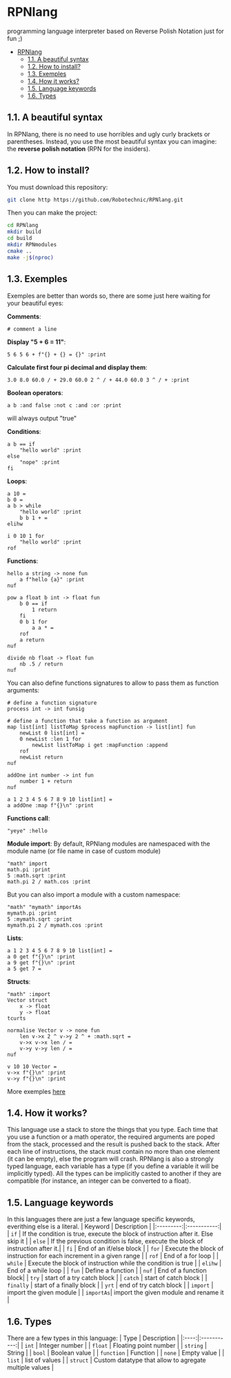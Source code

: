# RPNlang

programming language interpreter based on Reverse Polish Notation just for fun ;)

- [RPNlang](#rpnlang)
	- [1.1. A beautiful syntax](#11-a-beautiful-syntax)
	- [1.2. How to install?](#12-how-to-install)
	- [1.3. Exemples](#13-exemples)
	- [1.4. How it works?](#14-how-it-works)
	- [1.5. Language keywords](#15-language-keywords)
	- [1.6. Types](#16-types)

## 1.1. A beautiful syntax

In RPNlang, there is no need to use horribles and ugly curly brackets or parentheses. Instead, you use the most beautiful syntax you can imagine: the **reverse polish notation** (RPN for the insiders).

## 1.2. How to install?

You must download this repository:

```sh
git clone http https://github.com/Robotechnic/RPNlang.git
```

Then you can make the project:

```sh
cd RPNlang
mkdir build
cd build
mkdir RPNmodules
cmake ..
make -j$(nproc)
```

## 1.3. Exemples

Exemples are better than words so, there are some just here waiting for your beautiful eyes:

**Comments**:

```RPNlang
# comment a line
```

**Display "5 + 6 = 11"**:

```RPNlang
5 6 5 6 + f"{} + {} = {}" :print
```

**Calculate first four pi decimal and display them**:

```RPNlang
3.0 8.0 60.0 / + 29.0 60.0 2 ^ / + 44.0 60.0 3 ^ / + :print
```

**Boolean operators**:

```RPNlang
a b :and false :not c :and :or :print
```

will always output "true"

**Conditions**:

```RPNlang
a b == if
	"hello world" :print 
else
	"nope" :print
fi
```

**Loops**:

```RPNlang
a 10 =
b 0 =
a b > while
	"hello world" :print
	b b 1 + =
elihw
```

```RPNlang
i 0 10 1 for
	"hello world" :print
rof
```

**Functions**:

```RPNlang
hello a string -> none fun
	a f"hello {a}" :print
nuf
```

```RPNlang
pow a float b int -> float fun
	b 0 == if
		1 return
	fi
	0 b 1 for
		a a * =
	rof
	a return
nuf
```

```RPNlang
divide nb float -> float fun 
	nb .5 / return 
nuf
```

You can also define functions signatures to allow to pass them as function arguments:

```RPNlang
# define a function signature
process int -> int funsig

# define a function that take a function as argument
map list[int] listToMap $process mapFunction -> list[int] fun
	newList 0 list[int] =
	0 newList :len 1 for
		newList listToMap i get :mapFunction :append
	rof
	newList return
nuf

addOne int number -> int fun
	number 1 + return
nuf

a 1 2 3 4 5 6 7 8 9 10 list[int] =
a addOne :map f"{}\n" :print
```

**Functions call**:

```RPNlang
"yeye" :hello
```

**Module import**:
By default, RPNlang modules are namespaced with the module name (or file name in case of custom module)

```RPNlang
"math" import
math.pi :print
5 :math.sqrt :print
math.pi 2 / math.cos :print
```

But you can also import a module with a custom namespace:

```RPNlang
"math" "mymath" importAs
mymath.pi :print
5 :mymath.sqrt :print
mymath.pi 2 / mymath.cos :print
```

**Lists**:

```RPNlang
a 1 2 3 4 5 6 7 8 9 10 list[int] =
a 0 get f"{}\n" :print
a 9 get f"{}\n" :print
a 5 get 7 =
```

**Structs**:

```RPNlang
"math" :import
Vector struct
	x -> float
	y -> float
tcurts

normalise Vector v -> none fun
	len v->x 2 ^ v->y 2 ^ + :math.sqrt =
	v->x v->x len / =
	v->y v->y len / =
nuf

v 10 10 Vector =
v->x f"{}\n" :print
v->y f"{}\n" :print
```

More exemples [here](https://github.com/Robotechnic/RPNlang/tree/master/examples)

## 1.4. How it works?

This language use a stack to store the things that you type. Each time that you use a function or a math operator, the required arguments are poped from the stack, processed and the result is pushed back to the stack. After each line of instructions, the stack must contain no more than one element (it can be empty), else the program will crash.
RPNlang is also a strongly typed language, each variable has a type (if you define a variable it will be implicitly typed). All the types can be implicitly casted to another if they are compatible (for instance, an integer can be converted to a float).

## 1.5. Language keywords

In this languages there are just a few language specific keywords, everithing else is a literal.
| Keyword   | Description |
|:---------:|:-----------:|
|  `if`     | If the condition is true, execute the block of instruction after it. Else skip it |
| `else`    | If the previous condition is false, execute the block of instruction after it.|
|  `fi`     | End of an if/else block |
|  `for`    | Execute the block of instruction for each increment in a given range |
|  `rof`    | End of a for loop |
|  `while`  | Execute the block of instruction while the condition is true |
|  `elihw`  | End of a while loop |
|  `fun`    | Define a function |
|  `nuf`    | End of a function block|
| `try`     | start of a try catch block |
| `catch`   | start of catch block |
| `finally` | start of a finally block |
| `yrt`     | end of try catch block |
| `import`  | import the given module |
| `importAs`| import the given module and rename it |

## 1.6. Types

There are a few types in this language:
| Type | Description |
|:----:|:-----------:|
| `int` | Integer number |
| `float` | Floating point number |
| `string` | String |
| `bool` | Boolean value |
| `function` | Function |
| `none` | Empty value |
| `list` | list of values |
| `struct` | Custom datatype that allow to agregate multiple values |
